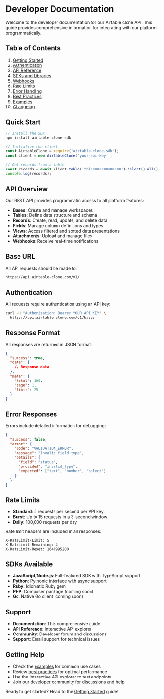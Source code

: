 # Developer Documentation

Welcome to the developer documentation for our Airtable clone API. This guide provides comprehensive information for integrating with our platform programmatically.

## Table of Contents

1. [Getting Started](./getting-started.md)
2. [Authentication](./authentication.md)
3. [API Reference](./api-reference.md)
4. [SDKs and Libraries](./sdks.md)
5. [Webhooks](./webhooks.md)
6. [Rate Limits](./rate-limits.md)
7. [Error Handling](./error-handling.md)
8. [Best Practices](./best-practices.md)
9. [Examples](./examples.md)
10. [Changelog](./changelog.md)

## Quick Start

```javascript
// Install the SDK
npm install airtable-clone-sdk

// Initialize the client
const AirtableClone = require('airtable-clone-sdk');
const client = new AirtableClone('your-api-key');

// Get records from a table
const records = await client.table('tblXXXXXXXXXXXXXX').select().all();
console.log(records);
```

## API Overview

Our REST API provides programmatic access to all platform features:

- **Bases**: Create and manage workspaces
- **Tables**: Define data structure and schema
- **Records**: Create, read, update, and delete data
- **Fields**: Manage column definitions and types
- **Views**: Access filtered and sorted data presentations
- **Attachments**: Upload and manage files
- **Webhooks**: Receive real-time notifications

## Base URL

All API requests should be made to:
```
https://api.airtable-clone.com/v1/
```

## Authentication

All requests require authentication using an API key:

```bash
curl -H "Authorization: Bearer YOUR_API_KEY" \
  https://api.airtable-clone.com/v1/bases
```

## Response Format

All responses are returned in JSON format:

```json
{
  "success": true,
  "data": {
    // Response data
  },
  "meta": {
    "total": 100,
    "page": 1,
    "limit": 25
  }
}
```

## Error Responses

Errors include detailed information for debugging:

```json
{
  "success": false,
  "error": {
    "code": "VALIDATION_ERROR",
    "message": "Invalid field type",
    "details": {
      "field": "status",
      "provided": "invalid_type",
      "expected": ["text", "number", "select"]
    }
  }
}
```

## Rate Limits

- **Standard**: 5 requests per second per API key
- **Burst**: Up to 15 requests in a 3-second window
- **Daily**: 100,000 requests per day

Rate limit headers are included in all responses:
```
X-RateLimit-Limit: 5
X-RateLimit-Remaining: 4
X-RateLimit-Reset: 1640995200
```

## SDKs Available

- **JavaScript/Node.js**: Full-featured SDK with TypeScript support
- **Python**: Pythonic interface with async support
- **Ruby**: Idiomatic Ruby gem
- **PHP**: Composer package (coming soon)
- **Go**: Native Go client (coming soon)

## Support

- **Documentation**: This comprehensive guide
- **API Reference**: Interactive API explorer
- **Community**: Developer forum and discussions
- **Support**: Email support for technical issues

## Getting Help

- Check the [examples](./examples.md) for common use cases
- Review [best practices](./best-practices.md) for optimal performance
- Use the interactive API explorer to test endpoints
- Join our developer community for discussions and help

Ready to get started? Head to the [Getting Started](./getting-started.md) guide!